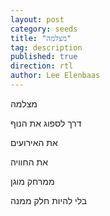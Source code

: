 ```yaml
---
layout: post
category: seeds
title: "מצלמה"
tag: description
published: true
direction: rtl
author: Lee Elenbaas
---
```


מצלמה

דרך לספוג את הנוף

את האירועים

את החוויה

ממרחק מוגן

בלי להיות חלק ממנה
